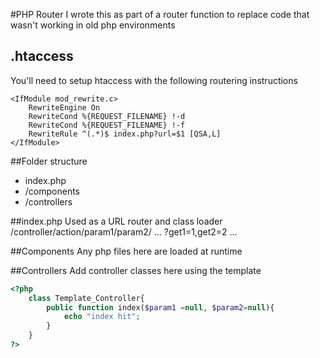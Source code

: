 #PHP Router
I wrote this as part of a router function to replace code that wasn't working in old php environments

## .htaccess
You'll need to setup htaccess with the following routering instructions
```
<IfModule mod_rewrite.c>
    RewriteEngine On
    RewriteCond %{REQUEST_FILENAME} !-d
    RewriteCond %{REQUEST_FILENAME} !-f
    RewriteRule ^(.*)$ index.php?url=$1 [QSA,L]
</IfModule>
```

##Folder structure

* index.php
*  /components
*  /controllers


##index.php
Used as a URL router and class loader
/controller/action/param1/param2/ ... ?get1=1,get2=2 ...

##Components
Any php files here are loaded at runtime

##Controllers
Add controller classes here using the template

```php
<?php
	class Template_Controller{
		public function index($param1 =null, $param2=null){
			echo "index hit";
		}
	}
?>
```


